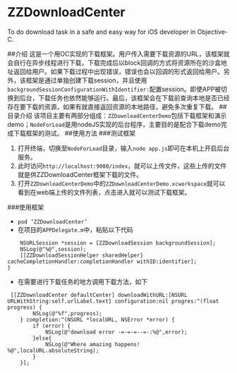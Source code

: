 # ZZDownloadCenter
To do download task in a safe and easy way for iOS developer in Objective-C.

##介绍
这是一个用OC实现的下载框架。用户传入需要下载资源的URL，该框架就会自行在异步线程进行下载，下载完成后以block回调的方式将资源所在的沙盒地址返回给用户。如果下载过程中出现错误，错误也会以回调的形式返回给用户。另外，该框架是通过单独创建下载session，并且使用`backgroundSessionConfigurationWithIdentifier:`配置session。即使APP被切换到后台，下载任务也依然能够运行。最后，该框架会在下载前查询本地是否已经存在要下载的资源，如果有就直接返回资源的本地路径，避免多次重复下载。
##目录介绍
该项目主要有两部分组成：`ZZDownloadCenterDemo`包括下载框架和演示demo；`NodeForLoad`是用nodeJS实现的后台程序，主要目的是配合下载demo完成下载框架的测试。
##使用方法
###测试框架
1. 打开终端，切换至`NodeForLoad`目录，输入`node app.js`即可在本机上开启后台服务。
2. 此时访问`http://localhost:9000/index`，就可以上传文件，这些上传的文件就是供ZZDownloadCenter框架下载的文件。
3. 打开`ZZDownloadCenterDemo`中的`ZZDownloadCenterDemo.xcworkspace`就可以看到在web端上传的文件列表，点击进入就可以测试下载框架。


###使用框架
* `pod ‘ZZDownloadCenter’`
* 在项目的`APPDelegate.m`中，粘贴以下代码

```- (void)application:(UIApplication *)application handleEventsForBackgroundURLSession:(NSString *)identifier completionHandler:(void (^)())completionHandler{
    NSURLSession *session = [ZZDownloadSession backgroundSession];
    NSLog(@"%@",session);
    [[ZZDownloadSessionHelper sharedHelper] cacheCompletionHandler:completionHandler withID:identifier];
}
```

* 在需要进行下载任务的地方调用下载方法，如下

```
 [[ZZDownloadCenter defaultCenter] downloadWithURL:[NSURL URLWithString:self.urlLabel.text] configuration:nil progres:^(float progress) {
        NSLog(@"%f",progress);
    } completion:^(NSURL *localURL, NSError *error) {
        if (error) {
            NSLog(@"download error -=-=-=--=-:%@",error);
        }else{
            NSLog(@"Where amazing happens! %@",localURL.absoluteString);
        }
    }];
```


